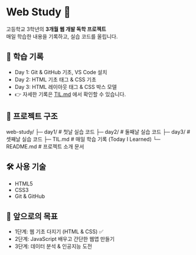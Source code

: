 # Web Study 🚀
고등학교 3학년의 **3개월 웹 개발 독학 프로젝트**  
매일 학습한 내용을 기록하고, 실습 코드를 올립니다.

## 📅 학습 기록
- Day 1: Git & GitHub 기초, VS Code 설치
- Day 2: HTML 기초 태그 & CSS 기초
- Day 3: HTML 레이아웃 태그 & CSS 박스 모델
- 👉 자세한 기록은 [TIL.md](./TIL.md) 에서 확인할 수 있습니다.

## 📂 프로젝트 구조
web-study/
├─ day1/ # 첫날 실습 코드
├─ day2/ # 둘째날 실습 코드
├─ day3/ # 셋째날 실습 코드
├─ TIL.md # 매일 학습 기록 (Today I Learned)
└─ README.md # 프로젝트 소개 문서

## 🛠 사용 기술
- HTML5
- CSS3
- Git & GitHub

## 🎯 앞으로의 목표
- 1단계: 웹 기초 다지기 (HTML & CSS) ✅
- 2단계: JavaScript 배우고 간단한 웹앱 만들기
- 3단계: 데이터 분석 & 인공지능 도전


